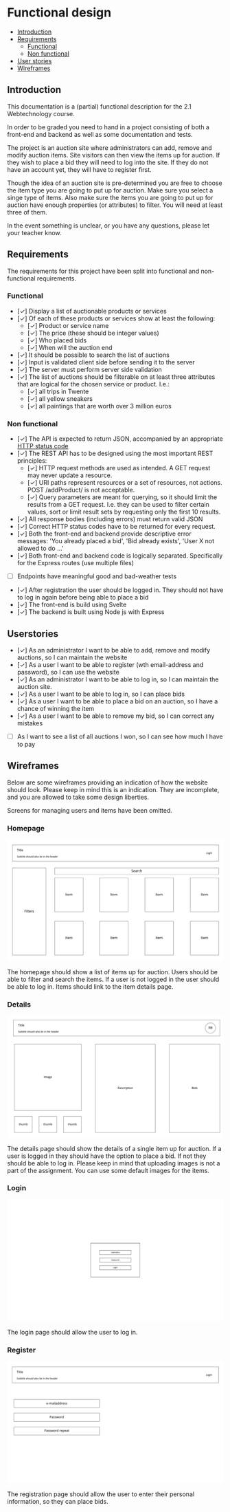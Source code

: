 # Functional design

- [Introduction](./functional-design.md#introduction)
- [Requirements](./functional-design.md#requirements)
  - [Functional](./functional-design.md#functional)
  - [Non functional](./functional-design.md#non-functional)
- [User stories](./functional-design.md#userstories)
- [Wireframes](./functional-design.md#wireframes)

## Introduction

This documentation is a (partial) functional description for the 2.1 Webtechnology course.

In order to be graded you need to hand in a project consisting of both a front-end and backend as well as some 
documentation and tests.

The project is an auction site where administrators can add, remove and modify auction items. Site visitors can then
view the items up for auction. If they wish to place a bid they will need to log into the site. If they do not have an
account yet, they will have to register first.

Though the idea of an auction site is pre-determined you are free to choose the item type you are going to put up for
auction. Make sure you select a singe type of items. Also make sure the items you are going to put up for auction have
enough properties (or attributes) to filter. You will need at least three of them.

In the event something is unclear, or you have any questions, please let your teacher know.

## Requirements

The requirements for this project have been split into functional and non-functional requirements.

### Functional

- [✓] Display a list of auctionable products or services
- [✓] Of each of these products or services show at least the following:
  - [✓] Product or service name
  - [✓] The price (these should be integer values)
  - [✓] Who placed bids
  - [✓] When will the auction end
- [✓] It should be possible to search the list of auctions
- [✓] Input is validated client side before sending it to the server
- [✓] The server must perform server side validation
- [✓] The list of auctions should be filterable on at least three attributes that are logical for the chosen service or product. I.e.:
  - [✓] all trips in Twente 
  - [✓] all yellow sneakers
  - [✓] all paintings that are worth over 3 million euros

### Non functional

- [✓] The API is expected to return JSON, accompanied by an appropriate [HTTP status code](https://en.wikipedia.org/wiki/List_of_HTTP_status_codes)
- [✓] The REST API has to be designed using the most important REST principles:
  - [✓] HTTP request methods are used as intended. A GET request may never update a resource.
  - [✓] URI paths represent resources or a set of resources, not actions. POST /addProduct/ is not acceptable. 
  - [✓] Query parameters are meant for querying, so it should limit the results from a GET request. I.e. they can be used to filter certain values, sort or limit result sets by requesting only the first 10 results.
- [✓] All response bodies (including errors) must return valid JSON
- [✓] Correct HTTP status codes have to be returned for every request.
- [✓] Both the front-end and backend provide descriptive error messages: 'You already placed a bid', 'Bid already exists', 'User X not allowed to do ...'
- [✓] Both front-end and backend code is logically separated. Specifically for the Express routes (use multiple files)
- [ ] Endpoints have meaningful good and bad-weather tests
- [✓] After registration the user should be logged in. They should not have to log in again before being able to place a bid
- [✓] The front-end is build using Svelte
- [✓] The backend is built using Node js with Express


## Userstories

- [✓] As an administrator I want to be able to add, remove and modify auctions, so I can maintain the website
- [✓] As a user I want to be able to register (wth email-address and password), so I can use the website
- [✓] As an administrator I want to be able to log in, so I can maintain the auction site.
- [✓] As a user I want to be able to log in, so I can place bids
- [✓] As a user I want to be able to place a bid on an auction, so I have a chance of winning the item
- [✓] As a user I want to be able to remove my bid, so I can correct any mistakes 
- [ ] As I want to see a list of all auctions I won, so I can see how much I have to pay


## Wireframes

Below are some wireframes providing an indication of how the website should look. Please keep in mind this is an 
indication. They are incomplete, and you are allowed to take some design liberties. 

Screens for managing users and items have been omitted.

### Homepage

![](../assignment/assets/homepage.jpeg)

The homepage should show a list of items up for auction. Users should be able to filter and search the items. If a user 
is not logged in the user should be able to log in. Items should link to the item details page.  

### Details

![](../assignment/assets/details.jpeg)

The details page should show the details of a single item up for auction. If a user is logged in they should have the 
option to place a bid. If not they should be able to log in. Please keep in mind that uploading images is not a part of
the assignment. You can use some default images for the items.

### Login

![](../assignment/assets/login.jpeg)

The login page should allow the user to log in.

### Register

![](../assignment/assets/register.jpeg)

The registration page should allow the user to enter their personal information, so they can place bids.